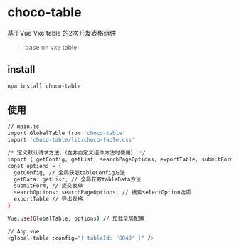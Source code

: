 # choco-table
 基于Vue Vxe table 的2次开发表格组件

> base on vxe table

## install

``` bash
npm install choco-table
```

## 使用

``` bash
// main.js
import GlobalTable from 'choco-table'
import 'choco-table/lib/choco-table.css'

/* 定义默认请求方法，（在非自定义组件方法时使用） */
import { getConfig, getList, searchPageOptions, exportTable, submitForm } from '@/mock-api/table'
const options = {
  getConfig, // 全局获取tableConfig方法
  getData: getList, // 全局获取tableData方法
  submitForm, // 提交表单
  searchOptions: searchPageOptions, // 搜索selectOption选项
  exportTable // 导出表格
}

Vue.use(GlobalTable, options) // 加载全局配置

// App.vue
<global-table :config="{ tableId: '8848' }" />
```